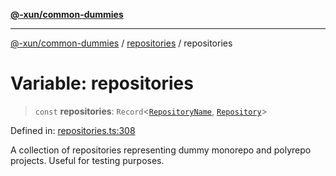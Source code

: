 [**@-xun/common-dummies**](../../README.md)

***

[@-xun/common-dummies](../../README.md) / [repositories](../README.md) / repositories

# Variable: repositories

> `const` **repositories**: `Record`\<[`RepositoryName`](../type-aliases/RepositoryName.md), [`Repository`](../type-aliases/Repository.md)\>

Defined in: [repositories.ts:308](https://github.com/Xunnamius/test-utils/blob/744bae6b5a761c07554a3658e09e94ec188c22ce/packages/common-dummies/src/repositories.ts#L308)

A collection of repositories representing dummy monorepo and polyrepo
projects. Useful for testing purposes.
